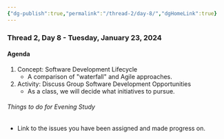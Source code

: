 ```yaml
---
{"dg-publish":true,"permalink":"/thread-2/day-8/","dgHomeLink":true}
---
```


### Thread 2, Day 8 - Tuesday, January 23, 2024
#### Agenda

1. Concept: Software Development Lifecycle
	- A comparison of "waterfall" and Agile approaches.
2. Activity: Discuss Group Software Development Opportunities
	- As a class, we will decide what initiatives to pursue.

###### Things to do for Evening Study
- Link to the issues you have been assigned and made progress on.


